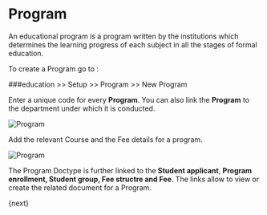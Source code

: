 # Program

An educational program is a program written by the institutions which determines the learning progress of each subject in all the stages of formal education.

To create a Program go to :

###education >> Setup >> Program >> New Program

Enter a unique code for every **Program**. You can also link the **Program** to the department under which it is conducted.

<img class="screenshot" alt="Program" src="{{docs_base_url}}/assets/img/education/setup/program.png">

Add the relevant Course and the Fee details for a program. 

<img class="screenshot" alt="Program" src="{{docs_base_url}}/assets/img/education/setup/course-fee-program.png">

The Program Doctype is further linked to the **Student applicant**, **Program enrollment, Student group, Fee structre and Fee**. The links allow to view or create the related document for a Program.

{next}
